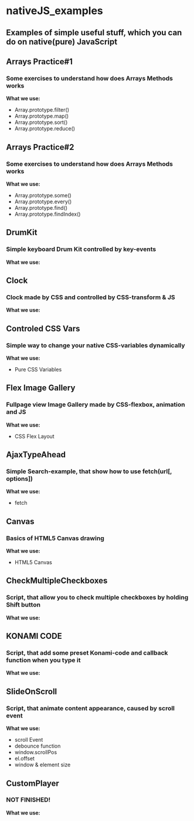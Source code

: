 # nativeJS_examples
## Examples of simple useful stuff, which you can do on native(pure) JavaScript


## Arrays Practice#1
### Some exercises to understand how does Arrays Methods works
**What we use:**
* Array.prototype.filter()
* Array.prototype.map()
* Array.prototype.sort()
* Array.prototype.reduce()


## Arrays Practice#2
### Some exercises to understand how does Arrays Methods works
**What we use:**
* Array.prototype.some()
* Array.prototype.every()
* Array.prototype.find()
* Array.prototype.findIndex()


## DrumKit
### Simple keyboard Drum Kit controlled by key-events
**What we use:**


## Clock
### Clock made by CSS and controlled by CSS-transform & JS
**What we use:**


## Controled CSS Vars
### Simple way to change your native CSS-variables dynamically
**What we use:**
* Pure CSS Variables 


## Flex Image Gallery
### Fullpage view Image Gallery made by CSS-flexbox, animation and JS
**What we use:**
* CSS Flex Layout


## AjaxTypeAhead
### Simple Search-example, that show how to use fetch(url[, options])
**What we use:**
* fetch


## Canvas
### Basics of HTML5 Canvas drawing
**What we use:**
* HTML5 Canvas


## CheckMultipleCheckboxes
### Script, that allow you to check multiple checkboxes by holding Shift button
**What we use:**


## KONAMI CODE
### Script, that add some preset Konami-code and callback function when you type it
**What we use:**


## SlideOnScroll
### Script, that animate content appearance, caused by scroll event
**What we use:**
* scroll Event
* debounce function
* window.scrollPos
* el.offset
* window & element size


## CustomPlayer
### NOT FINISHED!
**What we use:**















